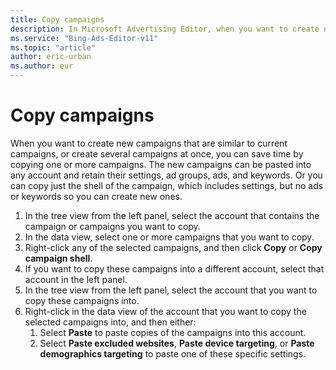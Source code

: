 ```yaml
---
title: Copy campaigns
description: In Microsoft Advertising Editor, when you want to create new campaigns that are similar to current campaigns, or create several campaigns at once, you can save time by copying one or more campaigns.
ms.service: "Bing-Ads-Editor-v11"
ms.topic: "article"
author: eric-urban
ms.author: eur
---
```


# Copy campaigns

When you want to create new campaigns that are similar to current campaigns, or create several campaigns at once, you can save time by copying one or more campaigns. The new campaigns can be pasted into any account and retain their settings, ad groups, ads, and keywords.  Or you can copy just the shell of the campaign, which includes settings, but no ads or keywords so you can create new ones.

1. In the tree view from the left panel, select the account that contains the campaign or campaigns you want to copy.
1. In the data view, select one or more campaigns that you want to copy.
1. Right-click any of the selected campaigns, and then click **Copy** or **Copy campaign shell**.
1. If you want to copy these campaigns into a different account, select that account in the left panel.
1. In the tree view from the left panel, select the account that you want to copy these campaigns into.
1. Right-click in the data view of the account that you want to copy the selected campaigns into, and then either:
   1. Select **Paste** to paste copies of the campaigns into this account.
   1. Select **Paste excluded websites**, **Paste device targeting**, or **Paste demographics targeting** to paste one of these specific settings.


